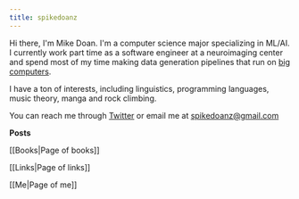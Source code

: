 ```yaml
---
title: spikedoanz
---
```

Hi there, I'm Mike Doan. I'm a computer science major specializing in ML/AI. I currently work part time as a software engineer at a neuroimaging center and spend most of my time making data generation pipelines that run on [big computers](https://arctic.gsu.edu/). 

I have a ton of interests, including linguistics, programming languages, music theory, manga and rock climbing.

You can reach me through [Twitter](https://twitter.com/spikedoanz) or email me at spikedoanz@gmail.com 

**Posts**

[[Books|Page of books]]

[[Links|Page of links]]

[[Me|Page of me]]


